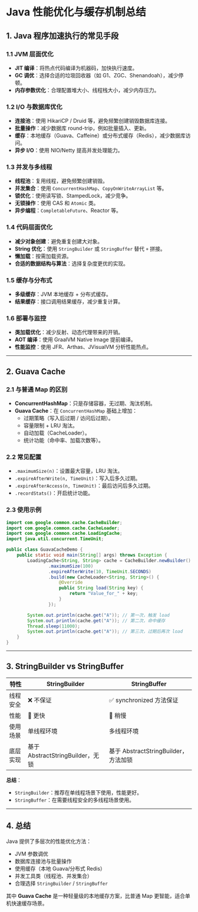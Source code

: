 # Java 性能优化与缓存机制总结

## 1. Java 程序加速执行的常见手段

### 1.1 JVM 层面优化
- **JIT 编译**：将热点代码编译为机器码，加快执行速度。
- **GC 调优**：选择合适的垃圾回收器（如 G1、ZGC、Shenandoah），减少停顿。
- **内存参数优化**：合理配置堆大小、线程栈大小，减少内存压力。

### 1.2 I/O 与数据库优化
- **连接池**：使用 HikariCP / Druid 等，避免频繁创建销毁数据库连接。
- **批量操作**：减少数据库 round-trip，例如批量插入、更新。
- **缓存**：本地缓存（Guava、Caffeine）或分布式缓存（Redis），减少数据库访问。
- **异步 I/O**：使用 NIO/Netty 提高并发处理能力。

### 1.3 并发与多线程
- **线程池**：复用线程，避免频繁创建销毁。
- **并发集合**：使用 `ConcurrentHashMap`、`CopyOnWriteArrayList` 等。
- **锁优化**：使用读写锁、StampedLock，减少竞争。
- **无锁操作**：使用 CAS 和 `Atomic` 类。
- **异步编程**：`CompletableFuture`、Reactor 等。

### 1.4 代码层面优化
- **减少对象创建**：避免重复创建大对象。
- **String 优化**：使用 `StringBuilder` 或 `StringBuffer` 替代 `+` 拼接。
- **懒加载**：按需加载资源。
- **合适的数据结构与算法**：选择复杂度更优的实现。

### 1.5 缓存与分布式
- **多级缓存**：JVM 本地缓存 + 分布式缓存。
- **结果缓存**：接口调用结果缓存，减少重复计算。

### 1.6 部署与监控
- **类加载优化**：减少反射、动态代理带来的开销。
- **AOT 编译**：使用 GraalVM Native Image 提前编译。
- **性能监控**：使用 JFR、Arthas、JVisualVM 分析性能热点。

---

## 2. Guava Cache

### 2.1 与普通 Map 的区别
- **ConcurrentHashMap**：只是存储容器，无过期、淘汰机制。
- **Guava Cache**：在 `ConcurrentHashMap` 基础上增加：
  - 过期策略（写入后过期 / 访问后过期）。
  - 容量限制 + LRU 淘汰。
  - 自动加载（CacheLoader）。
  - 统计功能（命中率、加载次数等）。

### 2.2 常见配置
- `.maximumSize(n)`：设置最大容量，LRU 淘汰。
- `.expireAfterWrite(n, TimeUnit)`：写入后多久过期。
- `.expireAfterAccess(n, TimeUnit)`：最后访问后多久过期。
- `.recordStats()`：开启统计功能。

### 2.3 使用示例
```java
import com.google.common.cache.CacheBuilder;
import com.google.common.cache.CacheLoader;
import com.google.common.cache.LoadingCache;
import java.util.concurrent.TimeUnit;

public class GuavaCacheDemo {
    public static void main(String[] args) throws Exception {
        LoadingCache<String, String> cache = CacheBuilder.newBuilder()
                .maximumSize(100)
                .expireAfterWrite(10, TimeUnit.SECONDS)
                .build(new CacheLoader<String, String>() {
                    @Override
                    public String load(String key) {
                        return "Value_for_" + key;
                    }
                });

        System.out.println(cache.get("A")); // 第一次，触发 load
        System.out.println(cache.get("A")); // 第二次，命中缓存
        Thread.sleep(11000);
        System.out.println(cache.get("A")); // 第三次，过期后再次 load
    }
}
```

---

## 3. StringBuilder vs StringBuffer

| 特性 | StringBuilder | StringBuffer |
|------|---------------|--------------|
| 线程安全 | ❌ 不保证 | ✅ synchronized 方法保证 |
| 性能 | 🚀 更快 | 🐢 稍慢 |
| 使用场景 | 单线程环境 | 多线程环境 |
| 底层实现 | 基于 AbstractStringBuilder，无锁 | 基于 AbstractStringBuilder，方法加锁 |

**总结**：  
- `StringBuilder`：推荐在单线程场景下使用，性能更好。  
- `StringBuffer`：在需要线程安全的多线程场景使用。  

---

## 4. 总结
Java 提供了多层次的性能优化方法：  
- JVM 参数调优  
- 数据库连接池与批量操作  
- 使用缓存（本地 Guava/分布式 Redis）  
- 并发工具类（线程池、并发集合）  
- 合理选择 `StringBuilder` / `StringBuffer`  

其中 **Guava Cache** 是一种轻量级的本地缓存方案，比普通 Map 更智能，适合单机快速缓存场景。
